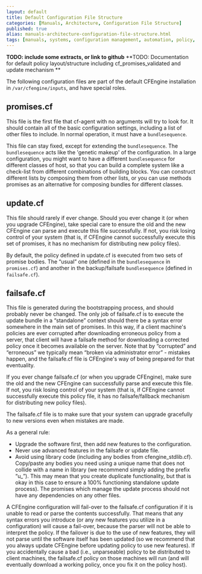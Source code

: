 ```yaml
---
layout: default
title: Default Configuration File Structure
categories: [Manuals, Architecture, Configuration File Structure]
published: true
alias: manuals-architecture-configuration-file-structure.html
tags: [manuals, systems, configuration management, automation, policy, failsafe, update, file system]
---
```


**TODO: include some extracts, or link to github**
**TODO: Documentation for default policy layout/structure including cf_promises_validated and update mechanism **


The following configuration files are part of the default CFEngine installation in
`/var/cfengine/inputs`, and have special roles.

## promises.cf

This file is the first file that cf-agent with no arguments will try to look for. It should contain all of the basic configuration settings, including a list of other files to include. In normal operation, it must have a `bundlesequence`.

This file can stay fixed, except for extending the `bundlesequence`. The `bundlesequence` acts like the 'genetic makeup' of the configuration. In a large configuration, you might want to have a different `bundlesequence` for different classes of host, so that you can build a complete system like a check-list from different combinations of building blocks. You can construct different lists by composing them from other lists, or you can use methods promises as an alternative for composing bundles for different classes.

## update.cf

This file should rarely if ever change. Should you ever change it (or when you upgrade CFEngine), take special care to ensure the old and the new CFEngine can parse and execute this file successfully. If not, you risk losing control of your system (that is, if CFEngine cannot successfully execute this set of promises, it has no mechanism for distributing new policy files).

By default, the policy defined in update.cf is executed from two sets of promise bodies. The “usual” one (defined in the `bundlesequence` in `promises.cf`) and another in the backup/failsafe `bundlesequence` (defined in `failsafe.cf`).

## failsafe.cf

This file is generated during the bootstrapping process, and should probably never be changed. The only job of failsafe.cf is to execute the update bundle in a “standalone” context should there be a syntax error somewhere in the main set of promises. In this way, if a client machine's policies are ever corrupted after downloading erroneous policy from a server, that client will have a failsafe method for downloading a corrected policy once it becomes available on the server. Note that by “corrupted” and “erroneous” we typically mean “broken via administrator error” - mistakes happen, and the failsafe.cf file is CFEngine's way of being prepared for that eventuality.

If you ever change failsafe.cf (or when you upgrade CFEngine), make sure the old and the new CFEngine can successfully parse and execute this file. If not, you risk losing control of your system (that is, if CFEngine cannot successfully execute this policy file, it has no failsafe/fallback mechanism for distributing new policy files).

The failsafe.cf file is to make sure that your system can upgrade gracefully to new versions even when mistakes are made.

As a general rule:

* Upgrade the software first, then add new features to the configuration.
* Never use advanced features in the failsafe or update file.
* Avoid using library code (including any bodies from cfengine_stdlib.cf). Copy/paste any bodies you need using a unique name that does not collide with a name in library (we recommend simply adding the prefix “u_”). This may mean that you create duplicate functionality, but that is okay in this case to ensure a 100% functioning standalone update process). The promises which manage the update process should not have any dependencies on any other files.

A CFEngine configuration will fail-over to the failsafe.cf configuration if it is unable to read or parse the contents successfully. That means that any syntax errors you introduce (or any new features you utilize in a configuration) will cause a fail-over, because the parser will not be able to interpret the policy. If the failover is due to the use of new features, they will not parse until the software itself has been updated (so we recommend that you always update CFEngine before updating policy to use new features). If you accidentally cause a bad (i.e., unparseable) policy to be distributed to client machines, the failsafe.cf policy on those machines will run (and will eventually download a working policy, once you fix it on the policy host).
